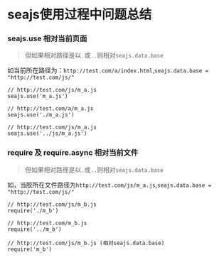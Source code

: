 # seajs使用过程中问题总结

### seajs.use 相对当前页面
> 但如果相对路径是以`.`或`..`则相对`seajs.data.base`

如当前所在路径为：`http://test.com/a/index.html`,`seajs.data.base = "http://test.com/js/"`

```
// http://test.com/js/m_a.js
seajs.use('m_a.js')

// http://test.com/a/m_a.js
seajs.use('./m_a.js')

// http://test.com/js/m_a.js
seajs.use('../js/m_a.js')
```

### require 及 require.async 相对当前文件
> 但如果相对路径是以`.`或`..`则相对`seajs.data.base`

如，当胶所在文件路径为`http://test.com/js/m_a.js`,`seajs.data.base = "http://test.com/js/"`
```
// http://test.com/js/m_b.js
require('./m_b')

// http://test.com/m_b.js
require('../m_b')

// http://test.com/js/m_b.js (相对seajs.data.base)
require('m_b')
```